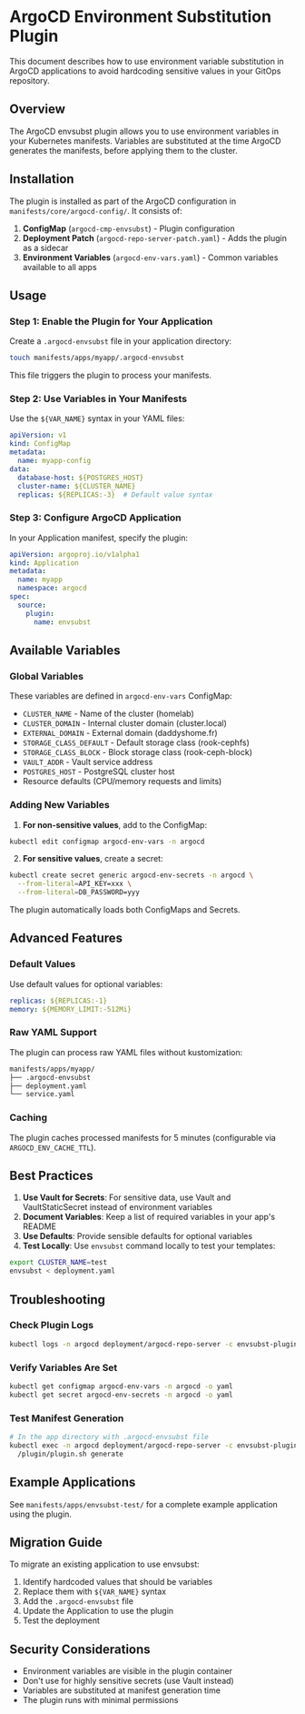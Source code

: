 # ArgoCD Environment Substitution Plugin

This document describes how to use environment variable substitution in ArgoCD applications to avoid hardcoding sensitive values in your GitOps repository.

## Overview

The ArgoCD envsubst plugin allows you to use environment variables in your Kubernetes manifests. Variables are substituted at the time ArgoCD generates the manifests, before applying them to the cluster.

## Installation

The plugin is installed as part of the ArgoCD configuration in `manifests/core/argocd-config/`. It consists of:

1. **ConfigMap** (`argocd-cmp-envsubst`) - Plugin configuration
2. **Deployment Patch** (`argocd-repo-server-patch.yaml`) - Adds the plugin as a sidecar
3. **Environment Variables** (`argocd-env-vars.yaml`) - Common variables available to all apps

## Usage

### Step 1: Enable the Plugin for Your Application

Create a `.argocd-envsubst` file in your application directory:

```bash
touch manifests/apps/myapp/.argocd-envsubst
```

This file triggers the plugin to process your manifests.

### Step 2: Use Variables in Your Manifests

Use the `${VAR_NAME}` syntax in your YAML files:

```yaml
apiVersion: v1
kind: ConfigMap
metadata:
  name: myapp-config
data:
  database-host: ${POSTGRES_HOST}
  cluster-name: ${CLUSTER_NAME}
  replicas: ${REPLICAS:-3}  # Default value syntax
```

### Step 3: Configure ArgoCD Application

In your Application manifest, specify the plugin:

```yaml
apiVersion: argoproj.io/v1alpha1
kind: Application
metadata:
  name: myapp
  namespace: argocd
spec:
  source:
    plugin:
      name: envsubst
```

## Available Variables

### Global Variables

These variables are defined in `argocd-env-vars` ConfigMap:

- `CLUSTER_NAME` - Name of the cluster (homelab)
- `CLUSTER_DOMAIN` - Internal cluster domain (cluster.local)
- `EXTERNAL_DOMAIN` - External domain (daddyshome.fr)
- `STORAGE_CLASS_DEFAULT` - Default storage class (rook-cephfs)
- `STORAGE_CLASS_BLOCK` - Block storage class (rook-ceph-block)
- `VAULT_ADDR` - Vault service address
- `POSTGRES_HOST` - PostgreSQL cluster host
- Resource defaults (CPU/memory requests and limits)

### Adding New Variables

1. **For non-sensitive values**, add to the ConfigMap:

```bash
kubectl edit configmap argocd-env-vars -n argocd
```

2. **For sensitive values**, create a secret:

```bash
kubectl create secret generic argocd-env-secrets -n argocd \
  --from-literal=API_KEY=xxx \
  --from-literal=DB_PASSWORD=yyy
```

The plugin automatically loads both ConfigMaps and Secrets.

## Advanced Features

### Default Values

Use default values for optional variables:

```yaml
replicas: ${REPLICAS:-1}
memory: ${MEMORY_LIMIT:-512Mi}
```

### Raw YAML Support

The plugin can process raw YAML files without kustomization:

```bash
manifests/apps/myapp/
├── .argocd-envsubst
├── deployment.yaml
└── service.yaml
```

### Caching

The plugin caches processed manifests for 5 minutes (configurable via `ARGOCD_ENV_CACHE_TTL`).

## Best Practices

1. **Use Vault for Secrets**: For sensitive data, use Vault and VaultStaticSecret instead of environment variables
2. **Document Variables**: Keep a list of required variables in your app's README
3. **Use Defaults**: Provide sensible defaults for optional variables
4. **Test Locally**: Use `envsubst` command locally to test your templates:

```bash
export CLUSTER_NAME=test
envsubst < deployment.yaml
```

## Troubleshooting

### Check Plugin Logs

```bash
kubectl logs -n argocd deployment/argocd-repo-server -c envsubst-plugin
```

### Verify Variables Are Set

```bash
kubectl get configmap argocd-env-vars -n argocd -o yaml
kubectl get secret argocd-env-secrets -n argocd -o yaml
```

### Test Manifest Generation

```bash
# In the app directory with .argocd-envsubst file
kubectl exec -n argocd deployment/argocd-repo-server -c envsubst-plugin -- \
  /plugin/plugin.sh generate
```

## Example Applications

See `manifests/apps/envsubst-test/` for a complete example application using the plugin.

## Migration Guide

To migrate an existing application to use envsubst:

1. Identify hardcoded values that should be variables
2. Replace them with `${VAR_NAME}` syntax
3. Add the `.argocd-envsubst` file
4. Update the Application to use the plugin
5. Test the deployment

## Security Considerations

- Environment variables are visible in the plugin container
- Don't use for highly sensitive secrets (use Vault instead)
- Variables are substituted at manifest generation time
- The plugin runs with minimal permissions
